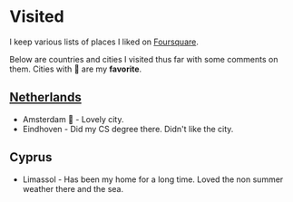 # Visited

I keep various lists of places I liked on [Foursquare](https://foursquare.com/user/458393289).

Below are countries and cities I visited thus far with some comments on them. Cities with 🌟 are my **favorite**.

## [Netherlands](netherlands.md)

- Amsterdam 🌟 - Lovely city.
- Eindhoven - Did my CS degree there. Didn't like the city.

## Cyprus

- Limassol - Has been my home for a long time. Loved the non summer weather there and the sea.
